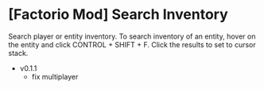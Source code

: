 # [Factorio Mod] Search Inventory
Search player or entity inventory. To search inventory of an entity, hover on the entity and click CONTROL + SHIFT + F. Click the results to set to cursor stack.


- v0.1.1
    - fix multiplayer
